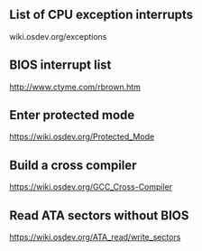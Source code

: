 ## List of CPU exception interrupts
wiki.osdev.org/exceptions

## BIOS interrupt list
http://www.ctyme.com/rbrown.htm

## Enter protected mode
https://wiki.osdev.org/Protected_Mode

## Build a cross compiler
https://wiki.osdev.org/GCC_Cross-Compiler

## Read ATA sectors without BIOS
https://wiki.osdev.org/ATA_read/write_sectors

